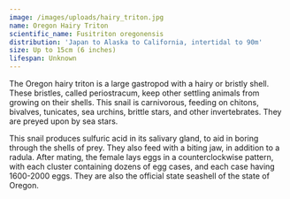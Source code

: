 ```yaml
---
image: /images/uploads/hairy_triton.jpg
name: Oregon Hairy Triton
scientific_name: Fusitriton oregonensis
distribution: 'Japan to Alaska to California, intertidal to 90m'
size: Up to 15cm (6 inches)
lifespan: Unknown
---
```

The Oregon hairy triton is a large gastropod with a hairy or bristly shell.  These bristles, called periostracum, keep other settling animals from growing on their shells.  This snail is carnivorous, feeding on chitons, bivalves, tunicates, sea urchins, brittle stars, and other invertebrates.  They are preyed upon by sea stars.

This snail produces sulfuric acid in its salivary gland, to aid in boring through the shells of prey.  They also feed with a biting jaw, in addition to a radula.  After mating, the female lays eggs in a counterclockwise pattern, with each cluster containing dozens of egg cases, and each case having 1600-2000 eggs.  They are also the official state seashell of the state of Oregon.
